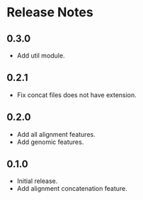 # Release Notes

## 0.3.0

- Add util module.

## 0.2.1

- Fix concat files does not have extension.

## 0.2.0

- Add all alignment features.
- Add genomic features.

## 0.1.0

- Initial release.
- Add alignment concatenation feature.
